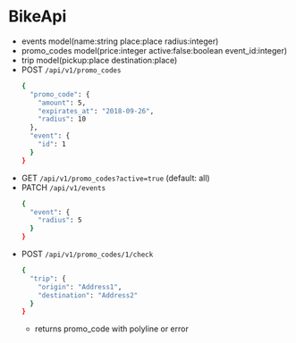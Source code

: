 # BikeApi

  * events model(name:string place:place radius:integer)
  * promo_codes model(price:integer active:false:boolean event_id:integer)
  * trip model(pickup:place destination:place)
  * POST `/api/v1/promo_codes`
    ```sh
    {
      "promo_code": {
        "amount": 5,
        "expirates_at": "2018-09-26",
        "radius": 10
      },
      "event": {
        "id": 1
      }
    }
    ```
  * GET `/api/v1/promo_codes?active=true` (default: all)
  * PATCH `/api/v1/events`
    ```sh
    {
      "event": {
        "radius": 5
      }
    }
    ```
  * POST `/api/v1/promo_codes/1/check`
    ```sh
    {
      "trip": {
        "origin": "Address1",
        "destination": "Address2"
      }
    }
    ```
    - returns promo_code with polyline or error
